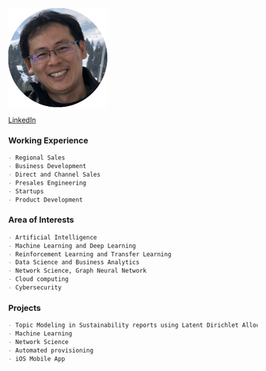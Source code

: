 <!--- Cannot resize with markdown ![]() --->
<!--- ![Sam](/docs/assets/images/Photo_circle_Sam.png) --->
<!--- img src="/docs/assets/images/Photo_circle_Sam.png" width=20% height=20% --->
<img src="https://github.com/samaujs/samaujs.github.io/blob/main/docs/assets/images/Photo_circle_Sam.png" data-canonical-src="https://github.com/samaujs/samaujs.github.io/blob/main/docs/assets/images/Photo_circle_Sam.png" width="200" height="200">
<br>

[LinkedIn](https://www.linkedin.com/in/samaujs/)

### Working Experience
```markdown
- Regional Sales
- Business Development
- Direct and Channel Sales
- Presales Engineering
- Startups
- Product Development
```

### Area of Interests
```markdown
- Artificial Intelligence
- Machine Learning and Deep Learning
- Reinforcement Learning and Transfer Learning
- Data Science and Business Analytics
- Network Science, Graph Neural Network
- Cloud computing
- Cybersecurity
```

### Projects
```markdown
- Topic Modeling in Sustainability reports using Latent Dirichlet Allocation (LDA) 
- Machine Learning
- Network Science
- Automated provisioning
- iOS Mobile App
```
